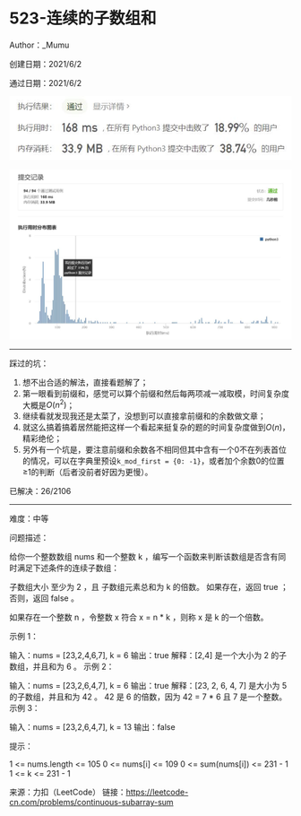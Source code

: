 # 523-连续的子数组和

Author：_Mumu

创建日期：2021/6/2

通过日期：2021/6/2

![](./通过截图2.jpg)

![](./通过截图1.jpg)

*****

踩过的坑：

1. 想不出合适的解法，直接看题解了；
2. 第一眼看到前缀和，感觉可以算个前缀和然后每两项减一减取模，时间复杂度大概是$O(n^2)$；
3. 继续看就发现我还是太菜了，没想到可以直接拿前缀和的余数做文章；
4. 就这么搞着搞着居然能把这样一个看起来挺复杂的题的时间复杂度做到$O(n)$，精彩绝伦；
5. 另外有一个坑是，要注意前缀和余数各不相同但其中含有一个0不在列表首位的情况，可以在字典里预设`k_mod_first = {0: -1}`，或者加个余数0的位置≥1的判断（后者没前者好因为更慢）。

已解决：26/2106

*****

难度：中等

问题描述：

给你一个整数数组 nums 和一个整数 k ，编写一个函数来判断该数组是否含有同时满足下述条件的连续子数组：

子数组大小 至少为 2 ，且
子数组元素总和为 k 的倍数。
如果存在，返回 true ；否则，返回 false 。

如果存在一个整数 n ，令整数 x 符合 x = n * k ，则称 x 是 k 的一个倍数。

 

示例 1：

输入：nums = [23,2,4,6,7], k = 6
输出：true
解释：[2,4] 是一个大小为 2 的子数组，并且和为 6 。
示例 2：

输入：nums = [23,2,6,4,7], k = 6
输出：true
解释：[23, 2, 6, 4, 7] 是大小为 5 的子数组，并且和为 42 。 
42 是 6 的倍数，因为 42 = 7 * 6 且 7 是一个整数。
示例 3：

输入：nums = [23,2,6,4,7], k = 13
输出：false


提示：

1 <= nums.length <= 105
0 <= nums[i] <= 109
0 <= sum(nums[i]) <= 231 - 1
1 <= k <= 231 - 1

来源：力扣（LeetCode）
链接：https://leetcode-cn.com/problems/continuous-subarray-sum